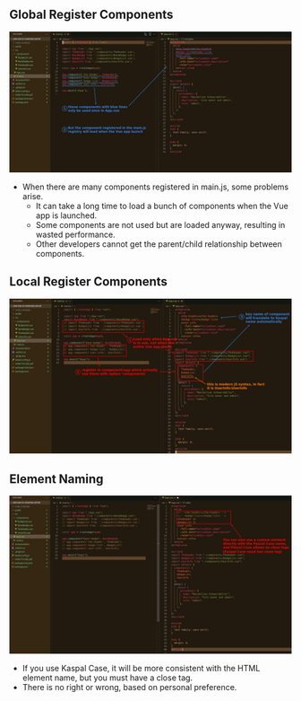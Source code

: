 ## **Global Register Components**

![Alt problem](pic/01.jpg)

- When there are many components registered in main.js, some problems arise.
  - It can take a long time to load a bunch of components when the Vue app is launched.
  - Some components are not used but are loaded anyway, resulting in wasted performance.
  - Other developers cannot get the parent/child relationship between components.

## **Local Register Components**

![Alt local components](pic/02.jpg)

## **Element Naming**

![Alt name of el](pic/03.jpg)

- If you use Kaspal Case, it will be more consistent with the HTML element name, but you must have a close tag.
- There is no right or wrong, based on personal preference.
